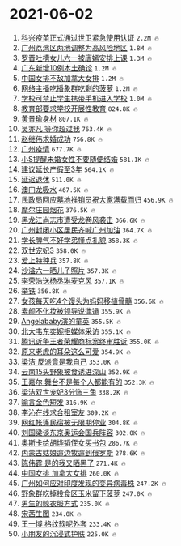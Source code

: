 # 2021-06-02

1. [科兴疫苗正式通过世卫紧急使用认证](https://s.weibo.com/weibo?q=%23%E7%A7%91%E5%85%B4%E7%96%AB%E8%8B%97%E6%AD%A3%E5%BC%8F%E9%80%9A%E8%BF%87%E4%B8%96%E5%8D%AB%E7%B4%A7%E6%80%A5%E4%BD%BF%E7%94%A8%E8%AE%A4%E8%AF%81%23&Refer=top) `2.2M 🔥`
1. [广州荔湾区两地调整为高风险地区](https://s.weibo.com/weibo?q=%23%E5%B9%BF%E5%B7%9E%E8%8D%94%E6%B9%BE%E5%8C%BA%E4%B8%A4%E5%9C%B0%E8%B0%83%E6%95%B4%E4%B8%BA%E9%AB%98%E9%A3%8E%E9%99%A9%E5%9C%B0%E5%8C%BA%23&Refer=top) `1.8M 🔥`
1. [罗晋吐槽女儿六一被唐嫣安排上课](https://s.weibo.com/weibo?q=%23%E7%BD%97%E6%99%8B%E5%90%90%E6%A7%BD%E5%A5%B3%E5%84%BF%E5%85%AD%E4%B8%80%E8%A2%AB%E5%94%90%E5%AB%A3%E5%AE%89%E6%8E%92%E4%B8%8A%E8%AF%BE%23&Refer=top) `1.3M 🔥`
1. [广东新增10例本土确诊](https://s.weibo.com/weibo?q=%23%E5%B9%BF%E4%B8%9C%E6%96%B0%E5%A2%9E10%E4%BE%8B%E6%9C%AC%E5%9C%9F%E7%A1%AE%E8%AF%8A%23&Refer=top) `1.2M 🔥`
1. [中国女排不敌加拿大女排](https://s.weibo.com/weibo?q=%23%E4%B8%AD%E5%9B%BD%E5%A5%B3%E6%8E%92%E4%B8%8D%E6%95%8C%E5%8A%A0%E6%8B%BF%E5%A4%A7%E5%A5%B3%E6%8E%92%23&Refer=top) `1.2M 🔥`
1. [网络主播吃播象群吃剩的菠萝](https://s.weibo.com/weibo?q=%23%E7%BD%91%E7%BB%9C%E4%B8%BB%E6%92%AD%E5%90%83%E6%92%AD%E8%B1%A1%E7%BE%A4%E5%90%83%E5%89%A9%E7%9A%84%E8%8F%A0%E8%90%9D%23&Refer=top) `1.2M 🔥`
1. [学校可禁止学生携带手机进入学校](https://s.weibo.com/weibo?q=%23%E5%AD%A6%E6%A0%A1%E5%8F%AF%E7%A6%81%E6%AD%A2%E5%AD%A6%E7%94%9F%E6%90%BA%E5%B8%A6%E6%89%8B%E6%9C%BA%E8%BF%9B%E5%85%A5%E5%AD%A6%E6%A0%A1%23&Refer=top) `1.0M 🔥`
1. [教育部要求学校开展性教育](https://s.weibo.com/weibo?q=%23%E6%95%99%E8%82%B2%E9%83%A8%E8%A6%81%E6%B1%82%E5%AD%A6%E6%A0%A1%E5%BC%80%E5%B1%95%E6%80%A7%E6%95%99%E8%82%B2%23&Refer=top) `824.8K 🔥`
1. [黄景瑜身材](https://s.weibo.com/weibo?q=%23%E9%BB%84%E6%99%AF%E7%91%9C%E8%BA%AB%E6%9D%90%23&Refer=top) `807.1K 🔥`
1. [吴亦凡 等你超过我](https://s.weibo.com/weibo?q=%E5%90%B4%E4%BA%A6%E5%87%A1%20%E7%AD%89%E4%BD%A0%E8%B6%85%E8%BF%87%E6%88%91&Refer=top) `763.4K 🔥`
1. [赵继伟求婚成功](https://s.weibo.com/weibo?q=%23%E8%B5%B5%E7%BB%A7%E4%BC%9F%E6%B1%82%E5%A9%9A%E6%88%90%E5%8A%9F%23&Refer=top) `756.8K 🔥`
1. [广州疫情](https://s.weibo.com/weibo?q=%E5%B9%BF%E5%B7%9E%E7%96%AB%E6%83%85&Refer=top) `677.7K 🔥`
1. [小S提醒未婚女性不要随便结婚](https://s.weibo.com/weibo?q=%23%E5%B0%8FS%E6%8F%90%E9%86%92%E6%9C%AA%E5%A9%9A%E5%A5%B3%E6%80%A7%E4%B8%8D%E8%A6%81%E9%9A%8F%E4%BE%BF%E7%BB%93%E5%A9%9A%23&Refer=top) `581.1K 🔥`
1. [建议延长产假至3年](https://s.weibo.com/weibo?q=%23%E5%BB%BA%E8%AE%AE%E5%BB%B6%E9%95%BF%E4%BA%A7%E5%81%87%E8%87%B33%E5%B9%B4%23&Refer=top) `564.1K 🔥`
1. [延迟退休](https://s.weibo.com/weibo?q=%E5%BB%B6%E8%BF%9F%E9%80%80%E4%BC%91&Refer=top) `511.0K 🔥`
1. [澳门龙吸水](https://s.weibo.com/weibo?q=%23%E6%BE%B3%E9%97%A8%E9%BE%99%E5%90%B8%E6%B0%B4%23&Refer=top) `467.5K 🔥`
1. [民政局回应墓地推销员祝大家满载而归](https://s.weibo.com/weibo?q=%23%E6%B0%91%E6%94%BF%E5%B1%80%E5%9B%9E%E5%BA%94%E5%A2%93%E5%9C%B0%E6%8E%A8%E9%94%80%E5%91%98%E7%A5%9D%E5%A4%A7%E5%AE%B6%E6%BB%A1%E8%BD%BD%E8%80%8C%E5%BD%92%23&Refer=top) `456.9K 🔥`
1. [摩尔庄园烟花](https://s.weibo.com/weibo?q=%E6%91%A9%E5%B0%94%E5%BA%84%E5%9B%AD%E7%83%9F%E8%8A%B1&Refer=top) `376.5K 🔥`
1. [黑龙江尚志市遭受龙卷风袭击](https://s.weibo.com/weibo?q=%E9%BB%91%E9%BE%99%E6%B1%9F%E5%B0%9A%E5%BF%97%E5%B8%82%E9%81%AD%E5%8F%97%E9%BE%99%E5%8D%B7%E9%A3%8E%E8%A2%AD%E5%87%BB&Refer=top) `366.6K 🔥`
1. [广州封闭小区居民齐喊广州加油](https://s.weibo.com/weibo?q=%23%E5%B9%BF%E5%B7%9E%E5%B0%81%E9%97%AD%E5%B0%8F%E5%8C%BA%E5%B1%85%E6%B0%91%E9%BD%90%E5%96%8A%E5%B9%BF%E5%B7%9E%E5%8A%A0%E6%B2%B9%23&Refer=top) `364.7K 🔥`
1. [学长脾气不好学弟懂点礼貌](https://s.weibo.com/weibo?q=%23%E5%AD%A6%E9%95%BF%E8%84%BE%E6%B0%94%E4%B8%8D%E5%A5%BD%E5%AD%A6%E5%BC%9F%E6%87%82%E7%82%B9%E7%A4%BC%E8%B2%8C%23&Refer=top) `358.3K 🔥`
1. [双世宠妃3](https://s.weibo.com/weibo?q=%23%E5%8F%8C%E4%B8%96%E5%AE%A0%E5%A6%833%23&Refer=top) `358.0K 🔥`
1. [爱上特种兵](https://s.weibo.com/weibo?q=%E7%88%B1%E4%B8%8A%E7%89%B9%E7%A7%8D%E5%85%B5&Refer=top) `357.8K 🔥`
1. [沙溢六一晒儿子照片](https://s.weibo.com/weibo?q=%23%E6%B2%99%E6%BA%A2%E5%85%AD%E4%B8%80%E6%99%92%E5%84%BF%E5%AD%90%E7%85%A7%E7%89%87%23&Refer=top) `357.3K 🔥`
1. [李荣浩送杨丞琳麦克风](https://s.weibo.com/weibo?q=%23%E6%9D%8E%E8%8D%A3%E6%B5%A9%E9%80%81%E6%9D%A8%E4%B8%9E%E7%90%B3%E9%BA%A6%E5%85%8B%E9%A3%8E%23&Refer=top) `357.1K 🔥`
1. [举铁](https://s.weibo.com/weibo?q=%23%E4%B8%BE%E9%93%81%23&Refer=top) `356.8K 🔥`
1. [女孩每天吃4个馒头为妈妈移植骨髓](https://s.weibo.com/weibo?q=%23%E5%A5%B3%E5%AD%A9%E6%AF%8F%E5%A4%A9%E5%90%834%E4%B8%AA%E9%A6%92%E5%A4%B4%E4%B8%BA%E5%A6%88%E5%A6%88%E7%A7%BB%E6%A4%8D%E9%AA%A8%E9%AB%93%23&Refer=top) `356.6K 🔥`
1. [素颜不化妆被领导说邋遢](https://s.weibo.com/weibo?q=%23%E7%B4%A0%E9%A2%9C%E4%B8%8D%E5%8C%96%E5%A6%86%E8%A2%AB%E9%A2%86%E5%AF%BC%E8%AF%B4%E9%82%8B%E9%81%A2%23&Refer=top) `355.9K 🔥`
1. [Angelababy演的童英](https://s.weibo.com/weibo?q=%23Angelababy%E6%BC%94%E7%9A%84%E7%AB%A5%E8%8B%B1%23&Refer=top) `355.5K 🔥`
1. [北大韦东奕婉拒媒体采访](https://s.weibo.com/weibo?q=%23%E5%8C%97%E5%A4%A7%E9%9F%A6%E4%B8%9C%E5%A5%95%E5%A9%89%E6%8B%92%E5%AA%92%E4%BD%93%E9%87%87%E8%AE%BF%23&Refer=top) `355.1K 🔥`
1. [腾讯诉争王者荣耀商标案终审胜诉](https://s.weibo.com/weibo?q=%23%E8%85%BE%E8%AE%AF%E8%AF%89%E4%BA%89%E7%8E%8B%E8%80%85%E8%8D%A3%E8%80%80%E5%95%86%E6%A0%87%E6%A1%88%E7%BB%88%E5%AE%A1%E8%83%9C%E8%AF%89%23&Refer=top) `355.0K 🔥`
1. [原来老虎的耳朵这么可爱](https://s.weibo.com/weibo?q=%23%E5%8E%9F%E6%9D%A5%E8%80%81%E8%99%8E%E7%9A%84%E8%80%B3%E6%9C%B5%E8%BF%99%E4%B9%88%E5%8F%AF%E7%88%B1%23&Refer=top) `354.9K 🔥`
1. [梁洁 反派竟是我自己](https://s.weibo.com/weibo?q=%E6%A2%81%E6%B4%81%20%E5%8F%8D%E6%B4%BE%E7%AB%9F%E6%98%AF%E6%88%91%E8%87%AA%E5%B7%B1&Refer=top) `353.0K 🔥`
1. [云南15头野象被食诱进深山](https://s.weibo.com/weibo?q=%23%E4%BA%91%E5%8D%9715%E5%A4%B4%E9%87%8E%E8%B1%A1%E8%A2%AB%E9%A3%9F%E8%AF%B1%E8%BF%9B%E6%B7%B1%E5%B1%B1%23&Refer=top) `352.9K 🔥`
1. [王嘉尔 舞台不是每个人都能有的](https://s.weibo.com/weibo?q=%E7%8E%8B%E5%98%89%E5%B0%94%20%E8%88%9E%E5%8F%B0%E4%B8%8D%E6%98%AF%E6%AF%8F%E4%B8%AA%E4%BA%BA%E9%83%BD%E8%83%BD%E6%9C%89%E7%9A%84&Refer=top) `352.3K 🔥`
1. [梁洁双世宠妃3分饰三角](https://s.weibo.com/weibo?q=%23%E6%A2%81%E6%B4%81%E5%8F%8C%E4%B8%96%E5%AE%A0%E5%A6%833%E5%88%86%E9%A5%B0%E4%B8%89%E8%A7%92%23&Refer=top) `338.2K 🔥`
1. [喻言金色短发](https://s.weibo.com/weibo?q=%23%E5%96%BB%E8%A8%80%E9%87%91%E8%89%B2%E7%9F%AD%E5%8F%91%23&Refer=top) `316.9K 🔥`
1. [李沁在线求合租室友](https://s.weibo.com/weibo?q=%23%E6%9D%8E%E6%B2%81%E5%9C%A8%E7%BA%BF%E6%B1%82%E5%90%88%E7%A7%9F%E5%AE%A4%E5%8F%8B%23&Refer=top) `309.2K 🔥`
1. [网红帐篷民宿被无限期停业](https://s.weibo.com/weibo?q=%23%E7%BD%91%E7%BA%A2%E5%B8%90%E7%AF%B7%E6%B0%91%E5%AE%BF%E8%A2%AB%E6%97%A0%E9%99%90%E6%9C%9F%E5%81%9C%E4%B8%9A%23&Refer=top) `304.8K 🔥`
1. [刘国梁谈东京奥运会国兵阵容](https://s.weibo.com/weibo?q=%23%E5%88%98%E5%9B%BD%E6%A2%81%E8%B0%88%E4%B8%9C%E4%BA%AC%E5%A5%A5%E8%BF%90%E4%BC%9A%E5%9B%BD%E5%85%B5%E9%98%B5%E5%AE%B9%23&Refer=top) `302.0K 🔥`
1. [奥斯卡给胡烨韬侄女买书包](https://s.weibo.com/weibo?q=%23%E5%A5%A5%E6%96%AF%E5%8D%A1%E7%BB%99%E8%83%A1%E7%83%A8%E9%9F%AC%E4%BE%84%E5%A5%B3%E4%B9%B0%E4%B9%A6%E5%8C%85%23&Refer=top) `286.7K 🔥`
1. [内蒙古姑娘遛边牧遛到俄罗斯](https://s.weibo.com/weibo?q=%23%E5%86%85%E8%92%99%E5%8F%A4%E5%A7%91%E5%A8%98%E9%81%9B%E8%BE%B9%E7%89%A7%E9%81%9B%E5%88%B0%E4%BF%84%E7%BD%97%E6%96%AF%23&Refer=top) `278.6K 🔥`
1. [陈伟霆 是的我又晒黑了](https://s.weibo.com/weibo?q=%E9%99%88%E4%BC%9F%E9%9C%86%20%E6%98%AF%E7%9A%84%E6%88%91%E5%8F%88%E6%99%92%E9%BB%91%E4%BA%86&Refer=top) `271.4K 🔥`
1. [中国女排 加拿大女排](https://s.weibo.com/weibo?q=%E4%B8%AD%E5%9B%BD%E5%A5%B3%E6%8E%92%20%E5%8A%A0%E6%8B%BF%E5%A4%A7%E5%A5%B3%E6%8E%92&Refer=top) `260.0K 🔥`
1. [广州如何应对印度发现的变异病毒株](https://s.weibo.com/weibo?q=%23%E5%B9%BF%E5%B7%9E%E5%A6%82%E4%BD%95%E5%BA%94%E5%AF%B9%E5%8D%B0%E5%BA%A6%E5%8F%91%E7%8E%B0%E7%9A%84%E5%8F%98%E5%BC%82%E7%97%85%E6%AF%92%E6%A0%AA%23&Refer=top) `247.2K 🔥`
1. [野象群吃掉投食区玉米留下菠萝](https://s.weibo.com/weibo?q=%23%E9%87%8E%E8%B1%A1%E7%BE%A4%E5%90%83%E6%8E%89%E6%8A%95%E9%A3%9F%E5%8C%BA%E7%8E%89%E7%B1%B3%E7%95%99%E4%B8%8B%E8%8F%A0%E8%90%9D%23&Refer=top) `247.0K 🔥`
1. [男生的晾衣服方式](https://s.weibo.com/weibo?q=%23%E7%94%B7%E7%94%9F%E7%9A%84%E6%99%BE%E8%A1%A3%E6%9C%8D%E6%96%B9%E5%BC%8F%23&Refer=top) `235.0K 🔥`
1. [宋茜生图](https://s.weibo.com/weibo?q=%23%E5%AE%8B%E8%8C%9C%E7%94%9F%E5%9B%BE%23&Refer=top) `234.0K 🔥`
1. [王一博 格纹软呢外套](https://s.weibo.com/weibo?q=%E7%8E%8B%E4%B8%80%E5%8D%9A%20%E6%A0%BC%E7%BA%B9%E8%BD%AF%E5%91%A2%E5%A4%96%E5%A5%97&Refer=top) `233.4K 🔥`
1. [小朋友的沉浸式护肤](https://s.weibo.com/weibo?q=%23%E5%B0%8F%E6%9C%8B%E5%8F%8B%E7%9A%84%E6%B2%89%E6%B5%B8%E5%BC%8F%E6%8A%A4%E8%82%A4%23&Refer=top) `225.0K 🔥`

